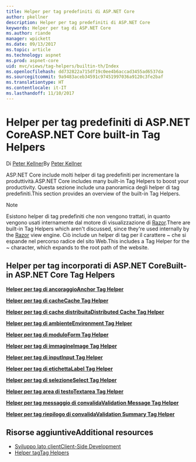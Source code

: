 ```yaml
---
title: Helper per tag predefiniti di ASP.NET Core
author: pkellner
description: Helper per tag predefiniti di ASP.NET Core
keywords: Helper per tag di ASP.NET Core
ms.author: riande
manager: wpickett
ms.date: 09/13/2017
ms.topic: article
ms.technology: aspnet
ms.prod: aspnet-core
uid: mvc/views/tag-helpers/builtin-th/Index
ms.openlocfilehash: dd732822a715df19c0ee4b6accad3455ad6537da
ms.sourcegitcommit: 9a9483aceb34591c97451997036a9120c3fe2baf
ms.translationtype: HT
ms.contentlocale: it-IT
ms.lasthandoff: 11/10/2017
---
```

# <a name="aspnet-core-built-in-tag-helpers"></a><span data-ttu-id="ae4a2-104">Helper per tag predefiniti di ASP.NET Core</span><span class="sxs-lookup"><span data-stu-id="ae4a2-104">ASP.NET Core built-in Tag Helpers</span></span>

<span data-ttu-id="ae4a2-105">Di [Peter Kellner](http://peterkellner.net)</span><span class="sxs-lookup"><span data-stu-id="ae4a2-105">By [Peter Kellner](http://peterkellner.net)</span></span> 

<span data-ttu-id="ae4a2-106">ASP.NET Core include molti helper di tag predefiniti per incrementare la produttività.</span><span class="sxs-lookup"><span data-stu-id="ae4a2-106">ASP.NET Core includes many built-in Tag Helpers to boost your productivity.</span></span> <span data-ttu-id="ae4a2-107">Questa sezione include una panoramica degli helper di tag predefiniti.</span><span class="sxs-lookup"><span data-stu-id="ae4a2-107">This section provides an overview of the built-in Tag Helpers.</span></span>

> [!NOTE]
> <span data-ttu-id="ae4a2-108">Esistono helper di tag predefiniti che non vengono trattati, in quanto vengono usati internamente dal motore di visualizzazione di [Razor](xref:mvc/views/razor).</span><span class="sxs-lookup"><span data-stu-id="ae4a2-108">There are built-in Tag Helpers which aren't discussed, since they're used internally by the [Razor](xref:mvc/views/razor) view engine.</span></span> <span data-ttu-id="ae4a2-109">Ciò include un helper di tag per il carattere ~ che si espande nel percorso radice del sito Web.</span><span class="sxs-lookup"><span data-stu-id="ae4a2-109">This includes a Tag Helper for the ~ character, which expands to the root path of the website.</span></span>

## <a name="built-in-aspnet-core-tag-helpers"></a><span data-ttu-id="ae4a2-110">Helper per tag incorporati di ASP.NET Core</span><span class="sxs-lookup"><span data-stu-id="ae4a2-110">Built-in ASP.NET Core Tag Helpers</span></span>

<span data-ttu-id="ae4a2-111">**[Helper per tag di ancoraggio](xref:mvc/views/tag-helpers/builtin-th/anchor-tag-helper)**</span><span class="sxs-lookup"><span data-stu-id="ae4a2-111">**[Anchor Tag Helper](xref:mvc/views/tag-helpers/builtin-th/anchor-tag-helper)**</span></span>

<span data-ttu-id="ae4a2-112">**[Helper per tag di cache](xref:mvc/views/tag-helpers/builtin-th/cache-tag-helper)**</span><span class="sxs-lookup"><span data-stu-id="ae4a2-112">**[Cache Tag Helper](xref:mvc/views/tag-helpers/builtin-th/cache-tag-helper)**</span></span>

<span data-ttu-id="ae4a2-113">**[Helper per tag di cache distribuita](xref:mvc/views/tag-helpers/builtin-th/distributed-cache-tag-helper)**</span><span class="sxs-lookup"><span data-stu-id="ae4a2-113">**[Distributed Cache Tag Helper](xref:mvc/views/tag-helpers/builtin-th/distributed-cache-tag-helper)**</span></span>

<span data-ttu-id="ae4a2-114">**[Helper per tag di ambiente](xref:mvc/views/tag-helpers/builtin-th/environment-tag-helper)**</span><span class="sxs-lookup"><span data-stu-id="ae4a2-114">**[Environment Tag Helper](xref:mvc/views/tag-helpers/builtin-th/environment-tag-helper)**</span></span>

[comment]: **[FormActionTagHelper](xref:mvc/views/tag-helpers/builtin-th/form-action-tag-helper)**

<span data-ttu-id="ae4a2-115">**[Helper per tag di modulo](xref:mvc/views/working-with-forms#the-form-tag-helper)**</span><span class="sxs-lookup"><span data-stu-id="ae4a2-115">**[Form Tag Helper](xref:mvc/views/working-with-forms#the-form-tag-helper)**</span></span>

<span data-ttu-id="ae4a2-116">**[Helper per tag di immagine](xref:mvc/views/tag-helpers/builtin-th/image-tag-helper)**</span><span class="sxs-lookup"><span data-stu-id="ae4a2-116">**[Image Tag Helper](xref:mvc/views/tag-helpers/builtin-th/image-tag-helper)**</span></span>

<span data-ttu-id="ae4a2-117">**[Helper per tag di input](xref:mvc/views/working-with-forms#the-input-tag-helper)**</span><span class="sxs-lookup"><span data-stu-id="ae4a2-117">**[Input Tag Helper](xref:mvc/views/working-with-forms#the-input-tag-helper)**</span></span>

<span data-ttu-id="ae4a2-118">**[Helper per tag di etichetta](xref:mvc/views/working-with-forms#the-label-tag-helper)**</span><span class="sxs-lookup"><span data-stu-id="ae4a2-118">**[Label Tag Helper](xref:mvc/views/working-with-forms#the-label-tag-helper)**</span></span>

[comment]: **[LinkTagHelper](xref:mvc/views/tag-helpers/builtin-th/link-tag-helper)**

[comment]: **[OptionTagHelper](xref:mvc/views/tag-helpers/builtin-th/option-tag-helper)**

[comment]: **[ScriptTagHelper](xref:mvc/views/tag-helpers/builtin-th/script-tag-helper)**

<span data-ttu-id="ae4a2-119">**[Helper per tag di selezione](xref:mvc/views/working-with-forms#the-select-tag-helper)**</span><span class="sxs-lookup"><span data-stu-id="ae4a2-119">**[Select Tag Helper](xref:mvc/views/working-with-forms#the-select-tag-helper)**</span></span>

<span data-ttu-id="ae4a2-120">**[Helper per tag area di testo](xref:mvc/views/working-with-forms#the-textarea-tag-helper)**</span><span class="sxs-lookup"><span data-stu-id="ae4a2-120">**[Textarea Tag Helper](xref:mvc/views/working-with-forms#the-textarea-tag-helper)**</span></span>

<span data-ttu-id="ae4a2-121">**[Helper per tag messaggio di convalida](xref:mvc/views/working-with-forms#the-validation-message-tag-helper)**</span><span class="sxs-lookup"><span data-stu-id="ae4a2-121">**[Validation Message Tag Helper](xref:mvc/views/working-with-forms#the-validation-message-tag-helper)**</span></span>

<span data-ttu-id="ae4a2-122">**[Helper per tag riepilogo di convalida](xref:mvc/views/working-with-forms#the-validation-summary-tag-helper)**</span><span class="sxs-lookup"><span data-stu-id="ae4a2-122">**[Validation Summary Tag Helper](xref:mvc/views/working-with-forms#the-validation-summary-tag-helper)**</span></span>

## <a name="additional-resources"></a><span data-ttu-id="ae4a2-123">Risorse aggiuntive</span><span class="sxs-lookup"><span data-stu-id="ae4a2-123">Additional resources</span></span>

* [<span data-ttu-id="ae4a2-124">Sviluppo lato client</span><span class="sxs-lookup"><span data-stu-id="ae4a2-124">Client-Side Development</span></span>](xref:client-side/index)
* [<span data-ttu-id="ae4a2-125">Helper tag</span><span class="sxs-lookup"><span data-stu-id="ae4a2-125">Tag Helpers</span></span>](xref:mvc/views/tag-helpers/intro)
